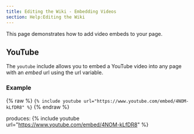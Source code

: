 ```yaml
---
title: Editing the Wiki - Embedding Videos 
section: Help:Editing the Wiki
---
```


This page demonstrates how to add video embeds to your page.

## YouTube

The `youtube` include allows you to embed a YouTube video into any
page with an *embed* url using the url variable.

### Example

{% raw %}
`{% include youtube url="https://www.youtube.com/embed/4NOM-kLfDR8" %}`
{% endraw %}

produces:
{% include youtube url="https://www.youtube.com/embed/4NOM-kLfDR8" %}
